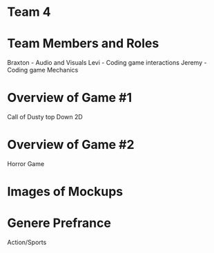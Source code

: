 # Team 4

# Team Members and Roles
Braxton - Audio and Visuals
Levi - Coding game interactions
Jeremy - Coding game Mechanics
# Overview of Game #1
Call of Dusty top Down 2D
# Overview of Game #2
Horror Game

# Images of Mockups

# Genere Prefrance
Action/Sports
